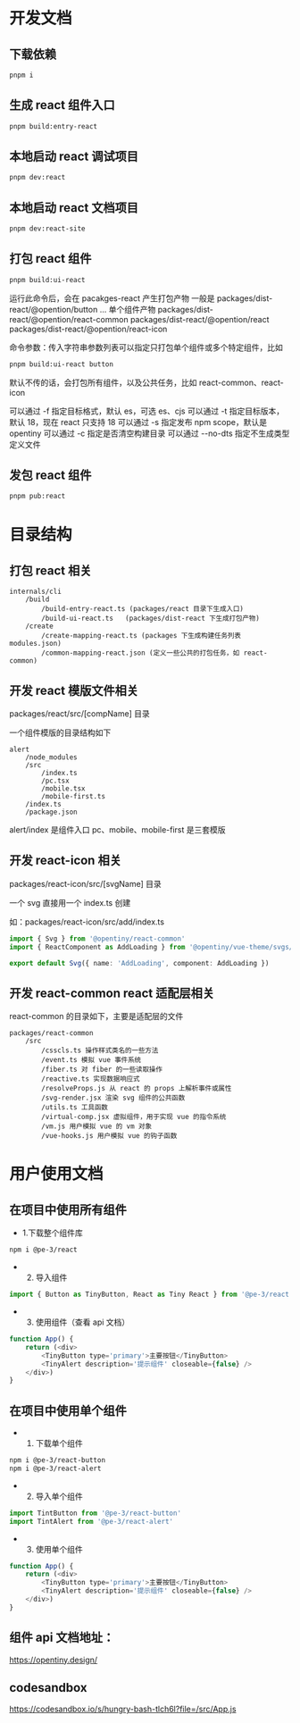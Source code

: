 # 开发文档

## 下载依赖

```bash
pnpm i
```

## 生成 react 组件入口

```bash
pnpm build:entry-react
```

## 本地启动 react 调试项目

```bash
pnpm dev:react
```

## 本地启动 react 文档项目

```bash
pnpm dev:react-site
```

## 打包 react 组件

```bash
pnpm build:ui-react
```

运行此命令后，会在 pacakges-react 产生打包产物
一般是
    packages/dist-react/@opention/button
    ... 单个组件产物
    packages/dist-react/@opention/react-common
    packages/dist-react/@opention/react
    packages/dist-react/@opention/react-icon

命令参数：传入字符串参数列表可以指定只打包单个组件或多个特定组件，比如

```bash
pnpm build:ui-react button
```

默认不传的话，会打包所有组件，以及公共任务，比如 react-common、react-icon

可以通过 -f 指定目标格式，默认 es，可选 es、cjs
可以通过 -t 指定目标版本，默认 18，现在 react 只支持 18
可以通过 -s 指定发布 npm scope，默认是 opentiny
可以通过 -c 指定是否清空构建目录
可以通过 --no-dts 指定不生成类型定义文件

## 发包 react 组件

```bash
pnpm pub:react
```

# 目录结构

## 打包 react 相关

```b
internals/cli
    /build
        /build-entry-react.ts (packages/react 目录下生成入口)
        /build-ui-react.ts   (packages/dist-react 下生成打包产物)
    /create
        /create-mapping-react.ts (packages 下生成构建任务列表 modules.json)
        /common-mapping-react.json (定义一些公共的打包任务，如 react-common)
```

## 开发 react 模版文件相关

packages/react/src/[compName] 目录

一个组件模版的目录结构如下

```b
alert
    /node_modules
    /src
        /index.ts
        /pc.tsx
        /mobile.tsx
        /mobile-first.ts
    /index.ts
    /package.json
```
alert/index 是组件入口
pc、mobile、mobile-first 是三套模版

## 开发 react-icon 相关

packages/react-icon/src/[svgName] 目录

一个 svg 直接用一个 index.ts 创建

如：packages/react-icon/src/add/index.ts

```ts
import { Svg } from '@opentiny/react-common'
import { ReactComponent as AddLoading } from '@opentiny/vue-theme/svgs/add.svg'

export default Svg({ name: 'AddLoading', component: AddLoading })
```

## 开发 react-common react 适配层相关

react-common 的目录如下，主要是适配层的文件

```b
packages/react-common
    /src
        /csscls.ts 操作样式类名的一些方法
        /event.ts 模拟 vue 事件系统
        /fiber.ts 对 fiber 的一些读取操作
        /reactive.ts 实现数据响应式
        /resolveProps.js 从 react 的 props 上解析事件或属性
        /svg-render.jsx 渲染 svg 组件的公共函数
        /utils.ts 工具函数
        /virtual-comp.jsx 虚拟组件，用于实现 vue 的指令系统
        /vm.js 用户模拟 vue 的 vm 对象
        /vue-hooks.js 用户模拟 vue 的钩子函数
```

# 用户使用文档

## 在项目中使用所有组件

- 1.下载整个组件库
```bash
npm i @pe-3/react
```

- 2. 导入组件
```js
import { Button as TinyButton, React as Tiny React } from '@pe-3/react'
```

- 3. 使用组件（查看 api 文档）
```js
function App() {
    return (<div>
        <TinyButton type='primary'>主要按钮</TinyButton>
        <TinyAlert description='提示组件' closeable={false} />
    </div>)
}
```

## 在项目中使用单个组件

- 1. 下载单个组件

```bash
npm i @pe-3/react-button
npm i @pe-3/react-alert
```

- 2. 导入单个组件
```js
import TintButton from '@pe-3/react-button'
import TintAlert from '@pe-3/react-alert'
```

- 3. 使用单个组件
```js
function App() {
    return (<div>
        <TinyButton type='primary'>主要按钮</TinyButton>
        <TinyAlert description='提示组件' closeable={false} />
    </div>)
}
```

## 组件 api 文档地址：

https://opentiny.design/

## codesandbox

https://codesandbox.io/s/hungry-bash-tlch6l?file=/src/App.js
